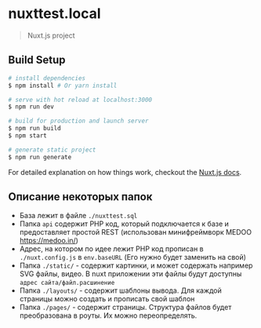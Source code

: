 # nuxttest.local

> Nuxt.js project

## Build Setup

``` bash
# install dependencies
$ npm install # Or yarn install

# serve with hot reload at localhost:3000
$ npm run dev

# build for production and launch server
$ npm run build
$ npm start

# generate static project
$ npm run generate
```

For detailed explanation on how things work, checkout the [Nuxt.js docs](https://github.com/nuxt/nuxt.js).

## Описание некоторых папок

- База лежит в файле `./nuxttest.sql`
- Папка `api` содержит PHP код, который подключается к базе и предоставляет простой REST (использован минифреймворк MEDOO https://medoo.in/)
- Адрес, на котором по идее лежит PHP код прописан в `./nuxt.config.js` в `env.baseURL` (Его нужно будет заменить на свой)
- Папка `./static/` - содержит картинки, и может содержать например SVG файлы, видео. В nuxt приложении эти файлы будут доступны `адрес сайта/файл.расшинение`
- Папка `./layouts/` - содержит шаблоны вывода. Для каждой страницы можно создать и прописать свой шаблон
- Папка `./pages/` - содержит страницы. Структура файлов будет преобразована в роуты. Их можно переопределять.